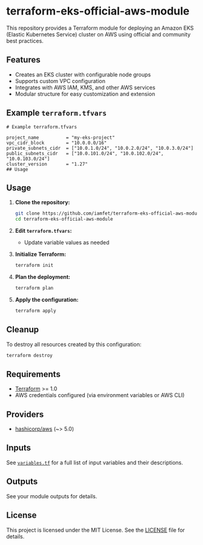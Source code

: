 # terraform-eks-official-aws-module

This repository provides a Terraform module for deploying an Amazon EKS (Elastic Kubernetes Service) cluster on AWS using official and community best practices.

## Features

- Creates an EKS cluster with configurable node groups
- Supports custom VPC configuration
- Integrates with AWS IAM, KMS, and other AWS services
- Modular structure for easy customization and extension

## Example `terraform.tfvars`

```hcl
# Example terraform.tfvars

project_name          = "my-eks-project"
vpc_cidr_block        = "10.0.0.0/16"
private_subnets_cidr  = ["10.0.1.0/24", "10.0.2.0/24", "10.0.3.0/24"]
public_subnets_cidr   = ["10.0.101.0/24", "10.0.102.0/24", "10.0.103.0/24"]
cluster_version       = "1.27"
## Usage
```

## Usage

1. **Clone the repository:**
   ```sh
   git clone https://github.com/iamfet/terraform-eks-official-aws-module.git
   cd terraform-eks-official-aws-module
   ```

2. **Edit `terraform.tfvars`:**
   - Update variable values as needed

3. **Initialize Terraform:**
   ```sh
   terraform init
   ```

4. **Plan the deployment:**
   ```sh
   terraform plan
   ```

5. **Apply the configuration:**
   ```sh
   terraform apply

## Cleanup

To destroy all resources created by this configuration:
```sh
terraform destroy
```

## Requirements

- [Terraform](https://www.terraform.io/downloads.html) >= 1.0
- AWS credentials configured (via environment variables or AWS CLI)

## Providers

- [hashicorp/aws](https://registry.terraform.io/providers/hashicorp/aws/latest/docs) (~> 5.0)

## Inputs

See [`variables.tf`](variables.tf) for a full list of input variables and their descriptions.

## Outputs

See your module outputs for details.

## License

This project is licensed under the MIT License. See the [LICENSE](LICENSE) file for details.
```

